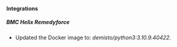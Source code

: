 #### Integrations
##### BMC Helix Remedyforce
- Updated the Docker image to: *demisto/python3:3.10.9.40422*.

